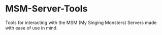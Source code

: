 # MSM-Server-Tools
Tools for interacting with the MSM (My Singing Monsters) Servers made with ease of use in mind.
